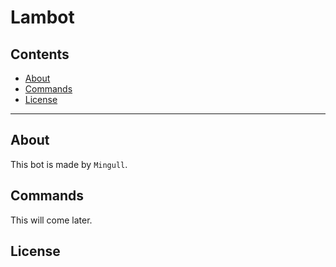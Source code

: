 # Lambot

## Contents

- [About](#about)
- [Commands](#commands)
- [License](#license)

---

## About

This bot is made by `Mingull`.

## Commands

This will come later.

## License
